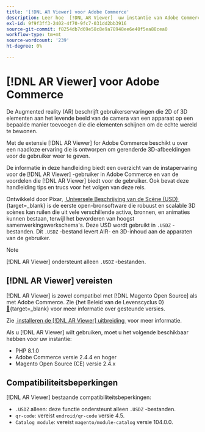 ```yaml
---
title: '[!DNL AR Viewer] voor Adobe Commerce'
description: Leer hoe  [!DNL AR Viewer]  uw instantie van Adobe Commerce kon bevoordelen en hoe te met succes aan boord te gaan en de uitbreiding te plaatsen.
exl-id: 9f9f3ff3-2402-4f70-9fc7-031dd2bb3916
source-git-commit: f8254db7d69e58c8e9a78948ee6e40f5ea88cea0
workflow-type: tm+mt
source-wordcount: '239'
ht-degree: 0%

---
```


# [!DNL AR Viewer] voor Adobe Commerce

De Augmented reality (AR) beschrijft gebruikerservaringen die 2D of 3D elementen aan het levende beeld van de camera van een apparaat op een bepaalde manier toevoegen die die elementen schijnen om de echte wereld te bewonen.

Met de extensie [!DNL AR Viewer] for Adobe Commerce beschikt u over een naadloze ervaring die is ontworpen om gerenderde 3D-afbeeldingen voor de gebruiker weer te geven.

De informatie in deze handleiding biedt een overzicht van de instapervaring voor de [!DNL AR Viewer] -gebruiker in Adobe Commerce en van de voordelen die [!DNL AR Viewer] biedt voor de gebruiker. Ook bevat deze handleiding tips en trucs voor het volgen van deze reis.

Ontwikkeld door Pixar, [&#x200B; Universele Beschrijving van de Scène (USD) &#x200B;](https://openusd.org/release/index.html){target=_blank}  is de eerste open-bronsoftware die robuust en scalable 3D scènes kan ruilen die uit vele verschillende activa, bronnen, en animaties kunnen bestaan, terwijl het bevorderen van hoogst samenwerkingswerkschema&#39;s. Deze USD wordt gebruikt in `.USDZ` -bestanden. Dit `.USDZ` -bestand levert AIR- en 3D-inhoud aan de apparaten van de gebruiker.

>[!NOTE]
>
> [!DNL AR Viewer] ondersteunt alleen `.USDZ` -bestanden.

## [!DNL AR Viewer] vereisten

[!DNL AR Viewer] is zowel compatibel met [!DNL Magento Open Source] als met Adobe Commerce. Zie {het Beleid van de Levenscyclus 0} [&#128279;](https://experienceleague.adobe.com/docs/commerce-operations/release/planning/lifecycle-policy.html?lang=nl-NL){target=_blank}  voor meer informatie over gesteunde versies.

Zie [&#x200B; installeren de  [!DNL AR Viewer]  uitbreiding &#x200B;](../catalog/ar-viewer-setup.md) voor meer informatie.

Als u [!DNL AR Viewer] wilt gebruiken, moet u het volgende beschikbaar hebben voor uw instantie:

* PHP 8.1.0
* Adobe Commerce versie 2.4.4 en hoger
* Magento Open Source (CE) versie 2.4.x

## Compatibiliteitsbeperkingen

[!DNL AR Viewer] bestaande compatibiliteitsbeperkingen:

* `.USDZ` alleen: deze functie ondersteunt alleen `.USDZ` -bestanden.
* `qr-code`: vereist `endroid/qr-code` versie 4.5.
* `Catalog module`: vereist `magento/module-catalog` versie 104.0.0.
